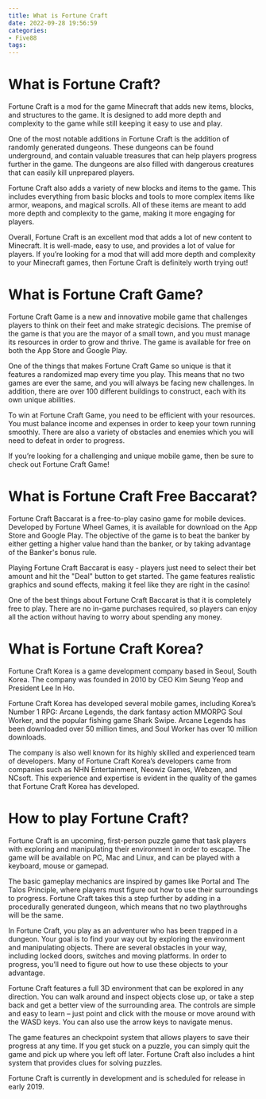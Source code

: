 ```yaml
---
title: What is Fortune Craft
date: 2022-09-28 19:56:59
categories:
- Five88
tags:
---
```



#  What is Fortune Craft?

Fortune Craft is a mod for the game Minecraft that adds new items, blocks, and structures to the game. It is designed to add more depth and complexity to the game while still keeping it easy to use and play.

One of the most notable additions in Fortune Craft is the addition of randomly generated dungeons. These dungeons can be found underground, and contain valuable treasures that can help players progress further in the game. The dungeons are also filled with dangerous creatures that can easily kill unprepared players.

Fortune Craft also adds a variety of new blocks and items to the game. This includes everything from basic blocks and tools to more complex items like armor, weapons, and magical scrolls. All of these items are meant to add more depth and complexity to the game, making it more engaging for players.

Overall, Fortune Craft is an excellent mod that adds a lot of new content to Minecraft. It is well-made, easy to use, and provides a lot of value for players. If you’re looking for a mod that will add more depth and complexity to your Minecraft games, then Fortune Craft is definitely worth trying out!

#  What is Fortune Craft Game? 

Fortune Craft Game is a new and innovative mobile game that challenges players to think on their feet and make strategic decisions. The premise of the game is that you are the mayor of a small town, and you must manage its resources in order to grow and thrive. The game is available for free on both the App Store and Google Play.

One of the things that makes Fortune Craft Game so unique is that it features a randomized map every time you play. This means that no two games are ever the same, and you will always be facing new challenges. In addition, there are over 100 different buildings to construct, each with its own unique abilities.

To win at Fortune Craft Game, you need to be efficient with your resources. You must balance income and expenses in order to keep your town running smoothly. There are also a variety of obstacles and enemies which you will need to defeat in order to progress.

If you’re looking for a challenging and unique mobile game, then be sure to check out Fortune Craft Game!

#  What is Fortune Craft Free Baccarat? 

Fortune Craft Baccarat is a free-to-play casino game for mobile devices. Developed by Fortune Wheel Games, it is available for download on the App Store and Google Play. The objective of the game is to beat the banker by either getting a higher value hand than the banker, or by taking advantage of the Banker's bonus rule.

Playing Fortune Craft Baccarat is easy - players just need to select their bet amount and hit the "Deal" button to get started. The game features realistic graphics and sound effects, making it feel like they are right in the casino!

One of the best things about Fortune Craft Baccarat is that it is completely free to play. There are no in-game purchases required, so players can enjoy all the action without having to worry about spending any money.

#  What is Fortune Craft Korea?

Fortune Craft Korea is a game development company based in Seoul, South Korea. The company was founded in 2010 by CEO Kim Seung Yeop and President Lee In Ho.

Fortune Craft Korea has developed several mobile games, including 
Korea’s Number 1 RPG: Arcane Legends, 
the dark fantasy action MMORPG Soul Worker, 
and the popular fishing game Shark Swipe. 
Arcane Legends has been downloaded over 50 million times, and Soul Worker has over 10 million downloads.

The company is also well known for its highly skilled and experienced team of developers. Many of Fortune Craft Korea’s developers came from companies such as NHN Entertainment, Neowiz Games, Webzen, and NCsoft. This experience and expertise is evident in the quality of the games that Fortune Craft Korea has developed.

#  How to play Fortune Craft?

Fortune Craft is an upcoming, first-person puzzle game that task players with exploring and manipulating their environment in order to escape. The game will be available on PC, Mac and Linux, and can be played with a keyboard, mouse or gamepad.

The basic gameplay mechanics are inspired by games like Portal and The Talos Principle, where players must figure out how to use their surroundings to progress. Fortune Craft takes this a step further by adding in a procedurally generated dungeon, which means that no two playthroughs will be the same.

In Fortune Craft, you play as an adventurer who has been trapped in a dungeon. Your goal is to find your way out by exploring the environment and manipulating objects. There are several obstacles in your way, including locked doors, switches and moving platforms. In order to progress, you’ll need to figure out how to use these objects to your advantage.

Fortune Craft features a full 3D environment that can be explored in any direction. You can walk around and inspect objects close up, or take a step back and get a better view of the surrounding area. The controls are simple and easy to learn – just point and click with the mouse or move around with the WASD keys. You can also use the arrow keys to navigate menus.

The game features an checkpoint system that allows players to save their progress at any time. If you get stuck on a puzzle, you can simply quit the game and pick up where you left off later. Fortune Craft also includes a hint system that provides clues for solving puzzles.

Fortune Craft is currently in development and is scheduled for release in early 2019.